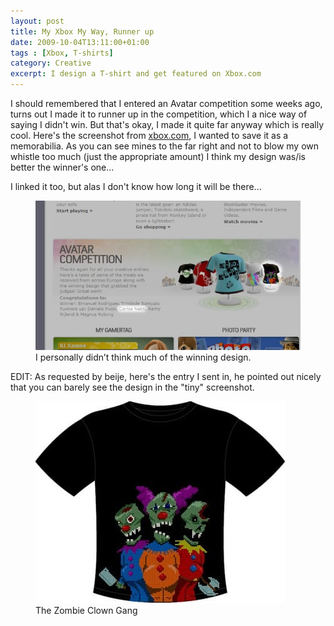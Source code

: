 ```yaml
---
layout: post
title: My Xbox My Way, Runner up
date: 2009-10-04T13:11:00+01:00
tags : [Xbox, T-shirts]
category: Creative
excerpt: I design a T-shirt and get featured on Xbox.com
---
```

I should remembered that I entered an Avatar competition some weeks ago, turns out I made it to runner up in the competition, which I a nice way of saying I didn't win. But that's okay, I made it quite far anyway which is really cool. Here's the screenshot from [xbox.com][xbox], I wanted to save it as a memorabilia. As you can see mines to the far right and not to blow my own whistle too much (just the appropriate amount) I think my design was/is better the winner's one...

I linked it too, but alas I don't know how long it will be there...

<div>
<figure>
	<img src="/assets/posts/2009/october/my-xbox-my-way-runner-up/Untitled-2.jpg" alt="A screenshot of xbox.com featuring my T-shirt design">
	<figcaption>I personally didn’t think much of the winning design.</figcaption>
</figure>
</div>

EDIT: As requested by beije, here's the entry I sent in, he pointed out nicely that you can barely see the design in the "tiny" screenshot.

<div>
<figure>
	<img src="/assets/posts/2009/october/my-xbox-my-way-runner-up/zombie-clown-gang-by-carlos.jpg" alt="Full view of the design I sent in">
	<figcaption>The Zombie Clown Gang</figcaption>
</figure>
</div>

[xbox]: http://www.xbox.com/en-gb/live/myxboxmyway/
